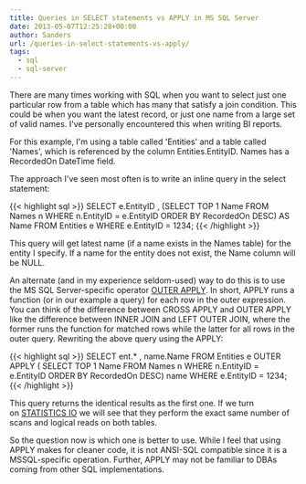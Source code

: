 ```yaml
---
title: Queries in SELECT statements vs APPLY in MS SQL Server
date: 2013-05-07T12:25:28+00:00
author: Sanders
url: /queries-in-select-statements-vs-apply/
tags:
  - sql
  - sql-server
---
```

There are many times working with SQL when you want to select just one particular row from a table which has many that satisfy a join condition. This could be when you want the latest record, or just one name from a large set of valid names. I've personally encountered this when writing BI reports.

For this example, I'm using a table called 'Entities' and a table called 'Names', which is referenced by the column Entities.EntityID. Names has a RecordedOn DateTime field.

The approach I've seen most often is to write an inline query in the select statement:

{{< highlight sql >}}
SELECT
  e.EntityID
, (SELECT TOP 1 Name
  FROM Names n
  WHERE n.EntityID = e.EntityID
  ORDER BY RecordedOn DESC) AS Name
FROM Entities e
WHERE e.EntityID = 1234;
{{< /highlight >}}

This query will get latest name (if a name exists in the Names table) for the entity I specify. If a name for the entity does not exist, the Name column will be NULL.

An alternate (and in my experience seldom-used) way to do this is to use the MS SQL Server-specific operator <a href="http://technet.microsoft.com/en-us/library/ms175156.aspx" target="_blank">OUTER APPLY</a>. In short, APPLY runs a function (or in our example a query) for each row in the outer expression. You can think of the difference between CROSS APPLY and OUTER APPLY like the difference between INNER JOIN and LEFT OUTER JOIN, where the former runs the function for matched rows while the latter for all rows in the outer query. Rewriting the above query using the APPLY:

{{< highlight sql >}}
SELECT
  ent.*
, name.Name
FROM Entities e
  OUTER APPLY (
    SELECT TOP 1 Name
    FROM Names n
    WHERE n.EntityID = e.EntityID
    ORDER BY RecordedOn DESC) name
WHERE e.EntityID = 1234;
{{< /highlight >}}

This query returns the identical results as the first one. If we turn on <a href="http://msdn.microsoft.com/en-us/library/ms184361.aspx" target="_blank">STATISTICS IO</a> we will see that they perform the exact same number of scans and logical reads on both tables.

So the question now is which one is better to use. While I feel that using APPLY makes for cleaner code, it is not ANSI-SQL compatible since it is a MSSQL-specific operation. Further, APPLY may not be familiar to DBAs coming from other SQL implementations.
